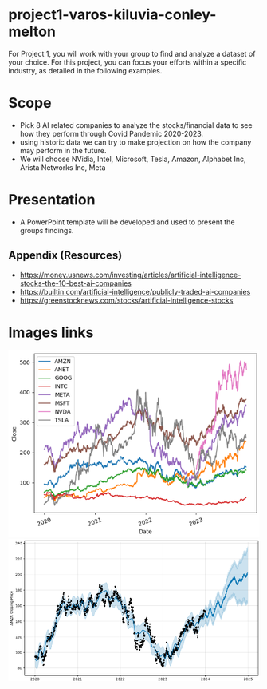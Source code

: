 # project1-varos-kiluvia-conley-melton

For Project 1, you will work with your group to find and analyze a dataset of your choice.
For this project, you can focus your efforts within a specific industry, as detailed in the following examples.

# Scope
-   Pick 8 AI related companies to analyze the stocks/financial data to see how they perform through Covid Pandemic 2020-2023.
-   using historic data we can try to make projection on how the company may perform in the future.
-   We will choose NVidia, Intel, Microsoft, Tesla, Amazon, Alphabet Inc, Arista Networks Inc, Meta

# Presentation
- A PowerPoint template will be developed and used to present the groups findings.


## Appendix (Resources)
- https://money.usnews.com/investing/articles/artificial-intelligence-stocks-the-10-best-ai-companies
- https://builtin.com/artificial-intelligence/publicly-traded-ai-companies
- https://greenstocknews.com/stocks/artificial-intelligence-stocks 

# Images links
![All 8 Companies](./Resources/all_comp_closing_prices.png)
![Amazon Projection Image](./Resources/amzn_projection.png)
